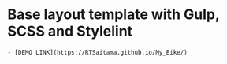 # Base layout template with Gulp, SCSS and Stylelint
    - [DEMO LINK](https://RTSaitama.github.io/My_Bike/)
